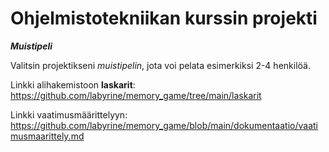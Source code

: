 # Ohjelmistotekniikan kurssin projekti

***Muistipeli***

Valitsin projektikseni _muistipelin_, jota voi pelata esimerkiksi 2-4 henkilöä.

Linkki alihakemistoon **laskarit**: https://github.com/labyrine/memory_game/tree/main/laskarit 

Linkki vaatimusmäärittelyyn: https://github.com/labyrine/memory_game/blob/main/dokumentaatio/vaatimusmaarittely.md
